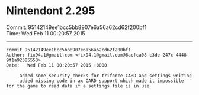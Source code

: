 # Nintendont 2.295
Commit: 95142149ee1bcc5bb8907e6a56a62cd62f200bf1  
Time: Wed Feb 11 00:20:57 2015   

-----

```
commit 95142149ee1bcc5bb8907e6a56a62cd62f200bf1
Author: fix94.1@gmail.com <fix94.1@gmail.com@6acfca08-c3de-247c-4448-9f1a92385553>
Date:   Wed Feb 11 00:20:57 2015 +0000

    -added some security checks for triforce CARD and settings writing
    -added missing code in ax CARD support which made it impossible for the game to read data if a settings file is in use
```
